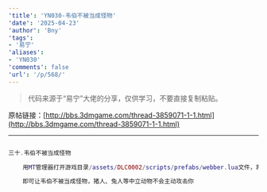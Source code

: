 ```yaml
---
'title': 'YN030-韦伯不被当成怪物'
'date': '2025-04-23'
'author': 'Bny'
'tags':
- '易宁'
'aliases':
- 'YN030'
'comments': false
'url': '/p/568/'
---
```


> 代码来源于“易宁”大佬的分享，仅供学习，不要直接复制粘贴。

原帖链接：[http://bbs.3dmgame.com/thread-3859071-1-1.html](http://bbs.3dmgame.com/thread-3859071-1-1.html)

---

```lua  

三十.韦伯不被当成怪物

	用MT管理器打开游戏目录/assets/DLC0002/scripts/prefabs/webber.lua文件，将inst:AddTag("monster")替换为--inst:AddTag("monster")

	即可让韦伯不被当成怪物，猪人、兔人等中立动物不会主动攻击你

```  

